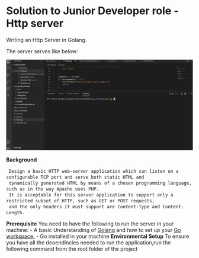 # Solution to  Junior  Developer role -Http server


Writing an Http Server  in Golang.


The server serves like below:


![Server Demo](demo/tcpwalk.gif)


**Background**

     Design a basic HTTP web-server application which can listen on a configurable TCP port and serve both static HTML and 
     dynamically generated HTML by means of a chosen programming language, such as in the way Apache uses PHP. 
     It is acceptable for this server application to support only a restricted subset of HTTP, such as GET or POST requests, 
     and the only headers it must support are Content-Type and Content-Length.

**Prerequisite**
     You need to have the following to run the server in your machine:
       - A basic Understanding of [Golang](https://go.dev/) and how to set up your [Go workspace.](https://go.dev/doc/gopath_code)
       - Go installed in your machine
**Environmental Setup**
     To ensure you have all the deoendincies needed to run the application,run the following command
     from the root folder of the project
           

